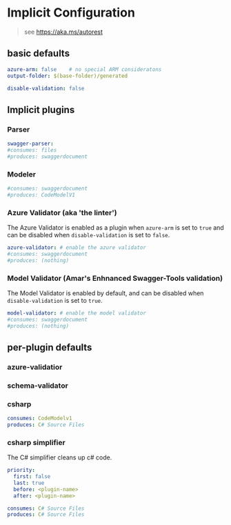 # Implicit Configuration
> see https://aka.ms/autorest

##  basic defaults
``` yaml
azure-arm: false    # no special ARM consideratons 
output-folder: $(base-folder)/generated 

disable-validation: false
```

## Implicit plugins

### Parser
``` yaml
swagger-parser:
#consumes: files
#produces: swaggerdocument
```

### Modeler
``` yaml
#consumes: swaggerdocument
#produces: CodeModelV1
```


### Azure Validator (aka 'the linter')
The Azure Validator is enabled as a plugin when `azure-arm` is set to `true` and can be disabled when `disable-validation` is set to `false`.

``` yaml $(azure-arm) && !$(disable-validation)
azure-validator: # enable the azure validator 
#consumes: swaggerdocument
#produces: (nothing)
```
### Model Validator (Amar's Enhnanced Swagger-Tools validation)
The Model Validator is enabled by default, and can be disabled when `disable-validation` is set to `true`.
``` yaml !$(disable-validation)
model-validator: # enable the model validator
#consumes: swaggerdocument
#produces: (nothing)
```

## per-plugin defaults

### azure-validatior

### schema-validator

### csharp
``` yaml
consumes: CodeModelv1
produces: C# Source Files
```

### csharp simplifier
The C# simplifier cleans up c# code.

``` yaml
priority:
  first: false
  last: true
  before: <plugin-name>
  after: <plugin-name>

consumes: C# Source Files
produces: C# Source Files

```

